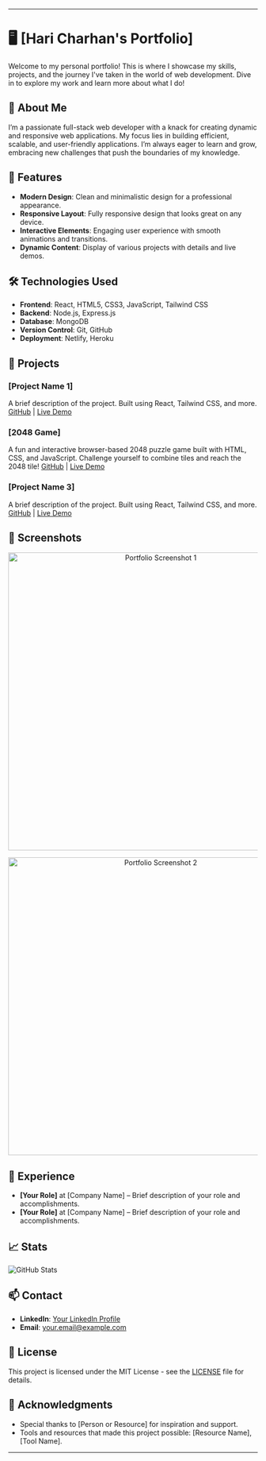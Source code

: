 
---

# 🖥️ [Hari Charhan's Portfolio]

Welcome to my personal portfolio! This is where I showcase my skills, projects, and the journey I've taken in the world of web development. Dive in to explore my work and learn more about what I do!

## 🚀 About Me

I’m a passionate full-stack web developer with a knack for creating dynamic and responsive web applications. My focus lies in building efficient, scalable, and user-friendly applications. I’m always eager to learn and grow, embracing new challenges that push the boundaries of my knowledge.

## 🌟 Features

- **Modern Design**: Clean and minimalistic design for a professional appearance.
- **Responsive Layout**: Fully responsive design that looks great on any device.
- **Interactive Elements**: Engaging user experience with smooth animations and transitions.
- **Dynamic Content**: Display of various projects with details and live demos.

## 🛠️ Technologies Used

- **Frontend**: React, HTML5, CSS3, JavaScript, Tailwind CSS
- **Backend**: Node.js, Express.js
- **Database**: MongoDB
- **Version Control**: Git, GitHub
- **Deployment**: Netlify, Heroku

## 📂 Projects

### [Project Name 1]

A brief description of the project. Built using React, Tailwind CSS, and more. [GitHub](#) | [Live Demo](#)

### [2048 Game]

A fun and interactive browser-based 2048 puzzle game built with HTML, CSS, and JavaScript. Challenge yourself to combine tiles and reach the 2048 tile! [GitHub](https://github.com/Haricharhan/2048-Game) | [Live Demo](https://haricharhan-2048game.netlify.app)

### [Project Name 3]

A brief description of the project. Built using React, Tailwind CSS, and more. [GitHub](#) | [Live Demo](#)

## 📸 Screenshots

<p align="center">
  <img src="./path/to/portfolio-screenshot1.png" alt="Portfolio Screenshot 1" width="600"/>
</p>

<p align="center">
  <img src="./path/to/portfolio-screenshot2.png" alt="Portfolio Screenshot 2" width="600"/>
</p>

## 💼 Experience

- **[Your Role]** at [Company Name] – Brief description of your role and accomplishments.
- **[Your Role]** at [Company Name] – Brief description of your role and accomplishments.

## 📈 Stats

![GitHub Stats](https://github-readme-stats.vercel.app/api?username=YourGitHubUsername&show_icons=true&theme=radical)

## 📫 Contact

- **LinkedIn**: [Your LinkedIn Profile](#)
- **Email**: your.email@example.com

## 📝 License

This project is licensed under the MIT License - see the [LICENSE](./LICENSE) file for details.

## 👋 Acknowledgments

- Special thanks to [Person or Resource] for inspiration and support.
- Tools and resources that made this project possible: [Resource Name], [Tool Name].

---
